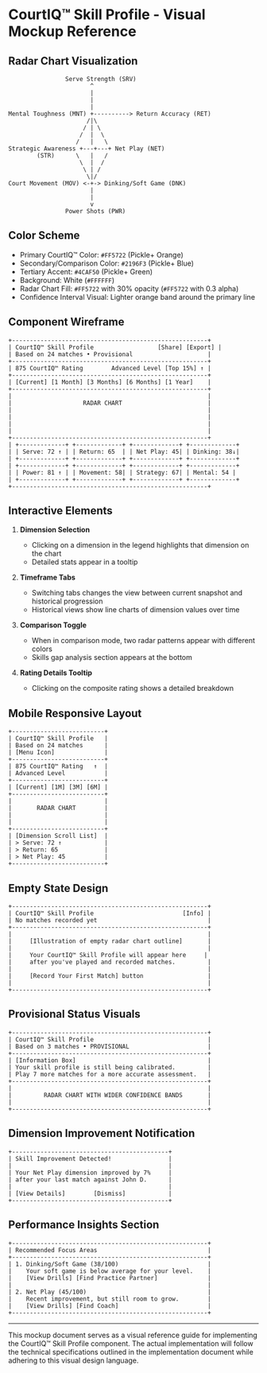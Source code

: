 # CourtIQ™ Skill Profile - Visual Mockup Reference

## Radar Chart Visualization

```
                Serve Strength (SRV)
                       ^
                       |
                       |
                       |
Mental Toughness (MNT) +----------> Return Accuracy (RET)
                      /|\
                     / | \
                    /  |  \
                   /   |   \
Strategic Awareness +---+---+ Net Play (NET)
        (STR)      \   |   /
                    \  |  /
                     \ | /
                      \|/
Court Movement (MOV) <-+-> Dinking/Soft Game (DNK)
                       |
                       |
                       v
                Power Shots (PWR)
```

## Color Scheme

- Primary CourtIQ™ Color: `#FF5722` (Pickle+ Orange)
- Secondary/Comparison Color: `#2196F3` (Pickle+ Blue)
- Tertiary Accent: `#4CAF50` (Pickle+ Green)
- Background: White (`#FFFFFF`)
- Radar Chart Fill: `#FF5722` with 30% opacity (`#FF5722` with 0.3 alpha)
- Confidence Interval Visual: Lighter orange band around the primary line

## Component Wireframe

```
+-------------------------------------------------------+
| CourtIQ™ Skill Profile                  [Share] [Export] |
| Based on 24 matches • Provisional                     |
+-------------------------------------------------------+
| 875 CourtIQ™ Rating        Advanced Level [Top 15%] ↑ |
+-------------------------------------------------------+
| [Current] [1 Month] [3 Months] [6 Months] [1 Year]    |
+-------------------------------------------------------+
|                                                       |
|                    RADAR CHART                        |
|                                                       |
|                                                       |
|                                                       |
|                                                       |
+-------------------------------------------------------+
| +-------------+ +-------------+ +-------------+ +-------------+ 
| | Serve: 72 ↑ | | Return: 65  | | Net Play: 45| | Dinking: 38↓| 
| +-------------+ +-------------+ +-------------+ +-------------+ 
| +-------------+ +-------------+ +-------------+ +-------------+ 
| | Power: 81 ↑ | | Movement: 58| | Strategy: 67| | Mental: 54 | 
| +-------------+ +-------------+ +-------------+ +-------------+ 
+-------------------------------------------------------+
```

## Interactive Elements

1. **Dimension Selection**
   - Clicking on a dimension in the legend highlights that dimension on the chart
   - Detailed stats appear in a tooltip

2. **Timeframe Tabs**
   - Switching tabs changes the view between current snapshot and historical progression
   - Historical views show line charts of dimension values over time

3. **Comparison Toggle**
   - When in comparison mode, two radar patterns appear with different colors
   - Skills gap analysis section appears at the bottom

4. **Rating Details Tooltip**
   - Clicking on the composite rating shows a detailed breakdown

## Mobile Responsive Layout

```
+--------------------------+
| CourtIQ™ Skill Profile   |
| Based on 24 matches      |
| [Menu Icon]              |
+--------------------------+
| 875 CourtIQ™ Rating   ↑  |
| Advanced Level           |
+--------------------------+
| [Current] [1M] [3M] [6M] |
+--------------------------+
|                          |
|       RADAR CHART        |
|                          |
|                          |
+--------------------------+
| [Dimension Scroll List]  |
| > Serve: 72 ↑            |
| > Return: 65             |
| > Net Play: 45           |
+--------------------------+
```

## Empty State Design

```
+-------------------------------------------------------+
| CourtIQ™ Skill Profile                         [Info] |
| No matches recorded yet                               |
+-------------------------------------------------------+
|                                                       |
|     [Illustration of empty radar chart outline]       |
|                                                       |
|     Your CourtIQ™ Skill Profile will appear here     |
|     after you've played and recorded matches.         |
|                                                       |
|     [Record Your First Match] button                  |
|                                                       |
+-------------------------------------------------------+
```

## Provisional Status Visuals

```
+-------------------------------------------------------+
| CourtIQ™ Skill Profile                                |
| Based on 3 matches • PROVISIONAL                      |
+-------------------------------------------------------+
| [Information Box]                                     |
| Your skill profile is still being calibrated.         |
| Play 7 more matches for a more accurate assessment.   |
+-------------------------------------------------------+
|                                                       |
|         RADAR CHART WITH WIDER CONFIDENCE BANDS       |
|                                                       |
+-------------------------------------------------------+
```

## Dimension Improvement Notification

```
+--------------------------------------------+
| Skill Improvement Detected!                |
|                                            |
| Your Net Play dimension improved by 7%     |
| after your last match against John D.      |
|                                            |
| [View Details]        [Dismiss]            |
+--------------------------------------------+
```

## Performance Insights Section

```
+-------------------------------------------------------+
| Recommended Focus Areas                               |
+-------------------------------------------------------+
| 1. Dinking/Soft Game (38/100)                         |
|    Your soft game is below average for your level.    |
|    [View Drills] [Find Practice Partner]              |
|                                                       |
| 2. Net Play (45/100)                                  |
|    Recent improvement, but still room to grow.        |
|    [View Drills] [Find Coach]                         |
+-------------------------------------------------------+
```

---

This mockup document serves as a visual reference guide for implementing the CourtIQ™ Skill Profile component. The actual implementation will follow the technical specifications outlined in the implementation document while adhering to this visual design language.
